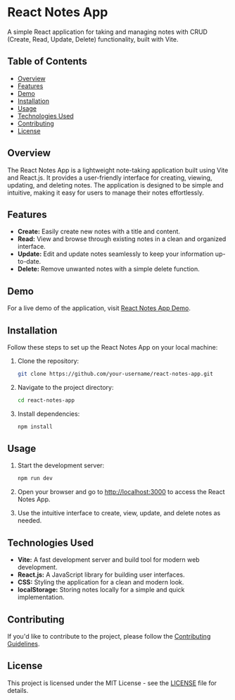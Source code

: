 # React Notes App

A simple React application for taking and managing notes with CRUD (Create, Read, Update, Delete) functionality, built with Vite.

## Table of Contents

- [Overview](#overview)
- [Features](#features)
- [Demo](#demo)
- [Installation](#installation)
- [Usage](#usage)
- [Technologies Used](#technologies-used)
- [Contributing](#contributing)
- [License](#license)

## Overview

The React Notes App is a lightweight note-taking application built using Vite and React.js. It provides a user-friendly interface for creating, viewing, updating, and deleting notes. The application is designed to be simple and intuitive, making it easy for users to manage their notes effortlessly.

## Features

- **Create:** Easily create new notes with a title and content.
- **Read:** View and browse through existing notes in a clean and organized interface.
- **Update:** Edit and update notes seamlessly to keep your information up-to-date.
- **Delete:** Remove unwanted notes with a simple delete function.

## Demo

For a live demo of the application, visit [React Notes App Demo](#insert-link-here).

## Installation

Follow these steps to set up the React Notes App on your local machine:

1. Clone the repository:

    ```bash
    git clone https://github.com/your-username/react-notes-app.git
    ```

2. Navigate to the project directory:

    ```bash
    cd react-notes-app
    ```

3. Install dependencies:

    ```bash
    npm install
    ```

## Usage

1. Start the development server:

    ```bash
    npm run dev
    ```

2. Open your browser and go to [http://localhost:3000](http://localhost:3000) to access the React Notes App.

3. Use the intuitive interface to create, view, update, and delete notes as needed.

## Technologies Used

- **Vite:** A fast development server and build tool for modern web development.
- **React.js:** A JavaScript library for building user interfaces.
- **CSS:** Styling the application for a clean and modern look.
- **localStorage:** Storing notes locally for a simple and quick implementation.

## Contributing

If you'd like to contribute to the project, please follow the [Contributing Guidelines](CONTRIBUTING.md).

## License

This project is licensed under the MIT License - see the [LICENSE](LICENSE) file for details.
